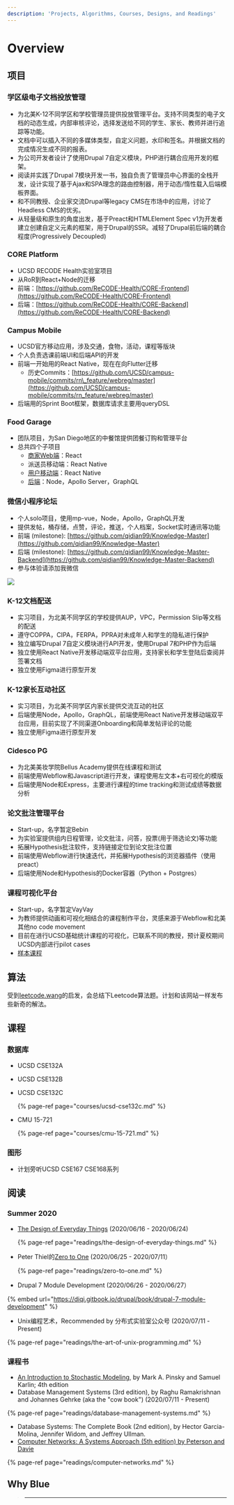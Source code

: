 ```yaml
---
description: 'Projects, Algorithms, Courses, Designs, and Readings'
---
```


# Overview

## 项目

### 学区级电子文档投放管理

* 为北美K-12不同学区和学校管理员提供投放管理平台。支持不同类型的电子文档的动态生成，内部审核评论，选择发送给不同的学生、家长、教师并进行追踪等功能。
* 文档中可以插入不同的多媒体类型，自定义问题，水印和签名。并根据文档的完成情况生成不同的报表。
* 为公司开发者设计了使用Drupal 7自定义模块，PHP进行耦合应用开发的框架。
* 阅读并实践了Drupal 7模块开发一书，独自负责了管理员中心界面的全栈开发，设计实现了基于Ajax和SPA理念的路由控制器，用于动态/惰性载入后端模板界面。
* 和不同教授、企业家交流Drupal等legacy CMS在市场中的应用，讨论了Headless CMS的优劣。
* 从轻量级和原生的角度出发，基于Preact和HTMLElement Spec v1为开发者建立创建自定义元素的框架，用于Drupal的SSR。减轻了Drupal前后端的耦合程度\(Progressively Decoupled\)

### CORE Platform

* UCSD RECODE Health实验室项目
* 从RoR到React+Node的迁移
* 前端：[https://github.com/ReCODE-Health/CORE-Frontend](https://github.com/ReCODE-Health/CORE-Frontend)
* 后端：[https://github.com/ReCODE-Health/CORE-Backend](https://github.com/ReCODE-Health/CORE-Backend)

### Campus Mobile

* UCSD官方移动应用，涉及交通，食物，活动，课程等版块
* 个人负责选课前端UI和后端API的开发
* 前端一开始用的React Native，现在在向Flutter迁移
  * 历史Commits：[https://github.com/UCSD/campus-mobile/commits/rn\_feature/webreg/master](https://github.com/UCSD/campus-mobile/commits/rn_feature/webreg/master)
* 后端用的Sprint Boot框架，数据库请求主要用queryDSL

### Food Garage

* 团队项目，为San Diego地区的中餐馆提供团餐订购和管理平台
* 总共四个子项目
  * [商家Web端](https://github.com/jeffreyyu0602/client)：React
  * 派送员移动端：React Native
  * [用户移动端](https://github.com/jeffreyyu0602/mobile)：React Native
  * [后端](https://github.com/jeffreyyu0602/server)：Node，Apollo Server，GraphQL

### 微信小程序论坛

* 个人solo项目，使用mp-vue，Node，Apollo，GraphQL开发
* 提供发帖，桶存储，点赞，评论，推送，个人档案，Socket实时通讯等功能
* 前端 \(milestone\): [https://github.com/qidian99/Knowledge-Master](https://github.com/qidian99/Knowledge-Master)
* 后端 \(milestone\): [https://github.com/qidian99/Knowledge-Master-Backend](https://github.com/qidian99/Knowledge-Master-Backend)
* 参与体验请添加我微信

![](.gitbook/assets/img_1624.jpg)

### K-12文档配送

* 实习项目，为北美不同学区的学校提供AUP，VPC，Permission Slip等文档的配送
* 遵守COPPA，CIPA，FERPA，PPRA对未成年人和学生的隐私进行保护
* 独立编写Drupal 7自定义模块进行API开发，使用Drupal 7和PHP作为后端
* 独立使用React Native开发移动端双平台应用，支持家长和学生登陆后查阅并签署文档
* 独立使用Figma进行原型开发

### K-12家长互动社区

* 实习项目，为北美不同学区内家长提供交流互动的社区
* 后端使用Node，Apollo，GraphQL，前端使用React Native开发移动端双平台应用，目前实现了不同渠道Onboarding和简单发帖评论的功能
* 独立使用Figma进行原型开发

### Cidesco PG

* 为北美美妆学院Bellus Academy提供在线课程和测试
* 前端使用Webflow和Javascript进行开发，课程使用左文本+右可视化的模版
* 后端使用Node和Express，主要进行课程的time tracking和测试成绩等数据分析

### 论文批注管理平台

* Start-up，名字暂定Bebin
* 为实验室提供组内日程管理，论文批注，问答，投票\(用于筛选论文\)等功能
* 拓展Hypothesis批注软件，支持链接定位到论文批注位置
* 前端使用Webflow进行快速迭代，并拓展Hypothesis的浏览器插件（使用preact）
* 后端使用Node和Hypothesis的Docker容器（Python + Postgres）

### 课程可视化平台

* Start-up，名字暂定VayVay
* 为教师提供动画和可视化相结合的课程制作平台，灵感来源于Webflow和北美其他no code movement
* 目前在进行UCSD基础统计课程的可视化，已联系不同的教授，预计夏校期间UCSD内部进行pilot cases
* [样本课程](https://vayvay.us/)

## 算法

受到[leetcode.wang](https://leetcode.wang/)的启发，会总结下Leetcode算法题。计划和该网站一样发布些新奇的解法。

## 课程

### 数据库

* UCSD CSE132A
* UCSD CSE132B
* UCSD CSE132C

  {% page-ref page="courses/ucsd-cse132c.md" %}

* CMU 15-721

  {% page-ref page="courses/cmu-15-721.md" %}

### 图形

* 计划旁听UCSD CSE167 CSE168系列

## 阅读

### Summer 2020

* [The Design of Everyday Things](https://en.wikipedia.org/wiki/The_Design_of_Everyday_Things) \(2020/06/16 - 2020/06/24\)

  {% page-ref page="readings/the-design-of-everyday-things.md" %}

* Peter Thiel的[Zero to One](https://en.wikipedia.org/wiki/Zero_to_One) \(2020/06/25 - 2020/07/11）

  {% page-ref page="readings/zero-to-one.md" %}

* Drupal 7 Module Development \(2020/06/26 - 2020/06/27）

{% embed url="https://diqi.gitbook.io/drupal/book/drupal-7-module-development" %}

* Unix编程艺术，Recommended by 分布式实验室公众号 \(2020/07/11 - Present\)

{% page-ref page="readings/the-art-of-unix-programming.md" %}

### 课程书

* [An Introduction to Stochastic Modeling](https://roger.ucsd.edu/search~S9?/aPinsky%2C+Mark+A.%2C+1940-+author/apinsky+mark+a+1940+author/-3%2C-1%2C0%2CE/frameset&FF=apinsky+mark+a+1940+author&1%2C1%2C), by Mark A. Pinsky and Samuel Karlin; 4th edition
* Database Management Systems \(3rd edition\), by Raghu Ramakrishnan and Johannes Gehrke \(aka the "cow book"\) \(2020/07/11 - Present\)

{% page-ref page="readings/database-management-systems.md" %}

* Database Systems: The Complete Book \(2nd edition\), by Hector Garcia-Molina, Jennifer Widom, and Jeffrey Ullman.
* [Computer Networks: A Systems Approach \(5th edition\) by Peterson and Davie](http://www.sciencedirect.com/science/book/9780123850591)

{% page-ref page="readings/computer-networks.md" %}

## **Why Blue**

> ****

